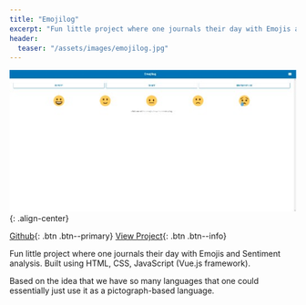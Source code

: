 ```yaml
---
title: "Emojilog"
excerpt: "Fun little project where one journals their day with Emojis and Sentiment analysis"
header:
  teaser: "/assets/images/emojilog.jpg"
---
```


![EmojiLog](/assets/images/emojilog.jpg){: .align-center}

<!-- Buttons -->

[Github](https://github.com/Mechasparrow/Emojilog){: .btn .btn--primary}
[View Project](http://emojilog.surge.sh/){: .btn .btn--info}

<!-- Description -->

Fun little project where one journals their day with Emojis and Sentiment analysis. Built using HTML, CSS, JavaScript (Vue.js framework).

Based on the idea that we have so many languages that one could essentially just use it as a pictograph-based language.
